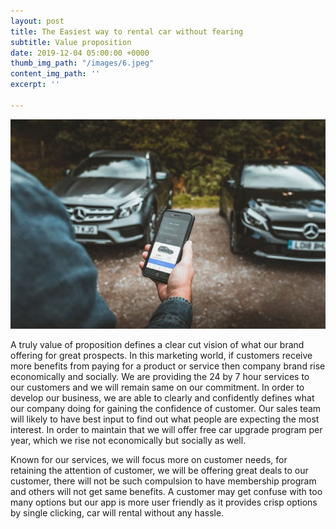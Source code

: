 ```yaml
---
layout: post
title: The Easiest way to rental car without fearing
subtitle: Value proposition
date: 2019-12-04 05:00:00 +0000
thumb_img_path: "/images/6.jpeg"
content_img_path: ''
excerpt: ''

---
```

![](/images/6.jpeg)

A truly value of proposition defines a clear cut vision of what our brand offering for great prospects. In this marketing world, if customers receive more benefits from paying for a product or service then company brand rise economically and socially. We are providing the 24 by 7 hour services to our customers and we will remain same on our commitment. In order to develop our business, we are able to clearly and confidently defines what our company doing for gaining the confidence of customer. Our sales team will likely to have best input to find out what people are expecting the most interest. In order to maintain that we will offer free car upgrade program per year, which we rise not economically but socially as well.

Known for our services, we will focus more on customer needs, for retaining the attention of customer, we will be offering great deals to our customer, there will not be such compulsion to have membership program and others will not get same benefits. A customer may get confuse with too many options but our app is more user friendly as it provides crisp options by single clicking, car will rental without any hassle.